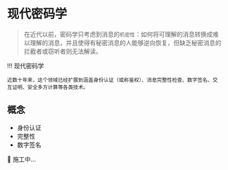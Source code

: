 
# 现代密码学


> 在近代以前，密码学只考虑到消息的`机密性`：如何将可理解的消息转换成难以理解的消息，并且使得有秘密消息的人能够逆向恢复，但缺乏秘密消息的拦截者或窃听者则无法解读。


!!! 现代密码学

    近数十年来，这个领域已经扩展到涵盖身份认证（或称鉴权）、消息完整性检查、数字签名、交互证明、安全多方计算等各类技术。

## 概念

- 身份认证
- 完整性
- 数字签名

🚧 施工中...
